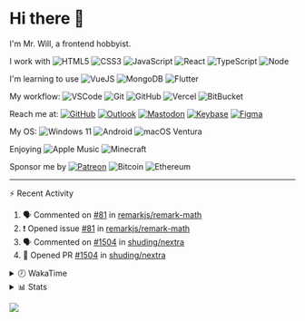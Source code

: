 # Hi there 👋

I'm Mr. Will, a frontend hobbyist.

I work with ![HTML5](https://img.shields.io/badge/HTML5-E34F26.svg?logo=html5&logoColor=white) ![CSS3](https://img.shields.io/badge/CSS3-1572B6.svg?logo=css3&logoColor=white) ![JavaScript](https://img.shields.io/badge/JavaScript-F7DF1E.svg?logo=javascript&logoColor=black) ![React](https://img.shields.io/badge/React-20232a.svg?logo=react&logoColor=61DAFB) ![TypeScript](https://img.shields.io/badge/TypeScript-007ACC.svg?logo=typescript&logoColor=white) ![Node](https://img.shields.io/badge/Node.js-43853D.svg?logo=node.js&logoColor=white)

I'm learning to use ![VueJS](https://img.shields.io/badge/Vue.js-35495e.svg?logo=vue.js&logoColor=4FC08D) ![MongoDB](https://img.shields.io/badge/MongoDB-4ea94b.svg?logo=mongodb&logoColor=white) ![Flutter](https://img.shields.io/badge/Flutter-02569B.svg?logo=flutter&logoColor=white)

My workflow: ![VSCode](https://img.shields.io/badge/VS%20Code-007ACC?logo=visual-studio-code&logoColor=white) ![Git](https://img.shields.io/badge/Git-black?logo=git) ![GitHub](https://img.shields.io/badge/GitHub-181717.svg?logo=github&logoColor=white) ![Vercel](https://img.shields.io/badge/Vercel-333?logo=vercel) ![BitBucket](https://img.shields.io/badge/BitBucket-darkblue?logo=bitbucket)

Reach me at: [![GitHub](https://img.shields.io/badge/GitHub-MrWillCom-181717.svg?logo=github&logoColor=white)](https://github.com/MrWillCom) [![Outlook](https://img.shields.io/badge/Outlook-mr.will.com%40outlook.com-0078D4?logo=microsoft-outlook&logoColor=white)](mailto:mr.will.com@outlook.com) [![Mastodon](https://img.shields.io/badge/Mastodon-@MrWillCom@noc.social-3088D4?logo=mastodon&logoColor=white)](https://noc.social/@MrWillCom) [![Keybase](https://img.shields.io/badge/Keybase-mrwillcom-33A0FF?logo=keybase&logoColor=white)](https://keybase.io/mrwillcom) [![Figma](https://img.shields.io/badge/Figma-MrWillCom-F24E1E?logo=figma&logoColor=white)](https://figma.com/@MrWillCom)

My OS: ![Windows 11](https://img.shields.io/badge/Windows%2011-0078D6?logo=microsoft&logoColor=white) ![Android](https://img.shields.io/badge/Android-3DDC84?logo=android&logoColor=white) ![macOS Ventura](https://img.shields.io/badge/macOS%20Ventura-242524?logo=apple&logoColor=white)

Enjoying ![Apple Music](https://img.shields.io/badge/-Apple%20Music-FA243C.svg?logo=apple-music&logoColor=white) ![Minecraft](https://img.shields.io/badge/Minecraft-JE%201.19.2-62B47A.svg?logo=mojang-studios&logoColor=white)

Sponsor me by [![Patreon](https://img.shields.io/badge/Patreon-MrWillCom-F96854.svg?logo=patreon&logoColor=white)](https://www.patreon.com/MrWillCom) ![Bitcoin](https://img.shields.io/badge/Bitcoin-bc1qd8w0qdjdj8gy6nr4cwvfywsv7w7ysqzwdf7sm5-000000.svg?logo=bitcoin&logoColor=white) ![Ethereum](https://img.shields.io/badge/Ethereum-0x44Baea5016C461aA838ff9B369A60246A9a540Eb-3C3C3D.svg?logo=ethereum&logoColor=white)

---

⚡ Recent Activity

<!--START_SECTION:activity-->
1. 🗣 Commented on [#81](https://github.com/remarkjs/remark-math/issues/81) in [remarkjs/remark-math](https://github.com/remarkjs/remark-math)
2. ❗️ Opened issue [#81](https://github.com/remarkjs/remark-math/issues/81) in [remarkjs/remark-math](https://github.com/remarkjs/remark-math)
3. 🗣 Commented on [#1504](https://github.com/shuding/nextra/issues/1504) in [shuding/nextra](https://github.com/shuding/nextra)
4. 💪 Opened PR [#1504](https://github.com/shuding/nextra/pull/1504) in [shuding/nextra](https://github.com/shuding/nextra)
<!--END_SECTION:activity-->

<details>
<summary>🕗 WakaTime</summary>

<!--START_SECTION:waka-->
![Code Time](http://img.shields.io/badge/Code%20Time-317%20hrs%208%20mins-blue)

**I'm an Early 🐤** 

```text
🌞 Morning      103 commits       ████░░░░░░░░░░░░░░░░░░░░░   17.14 % 
🌆 Daytime      238 commits       ██████████░░░░░░░░░░░░░░░   39.60 % 
🌃 Evening      253 commits       ██████████░░░░░░░░░░░░░░░   42.10 % 
🌙 Night          7 commits       ░░░░░░░░░░░░░░░░░░░░░░░░░   01.16 % 

```
📅 **I'm Most Productive on Wednesday** 

```text
Monday          74 commits       ███░░░░░░░░░░░░░░░░░░░░░░   12.31 % 
Tuesday         95 commits       ████░░░░░░░░░░░░░░░░░░░░░   15.81 % 
Wednesday      114 commits       ████░░░░░░░░░░░░░░░░░░░░░   18.97 % 
Thursday        87 commits       ███░░░░░░░░░░░░░░░░░░░░░░   14.48 % 
Friday          62 commits       ██░░░░░░░░░░░░░░░░░░░░░░░   10.32 % 
Saturday        83 commits       ███░░░░░░░░░░░░░░░░░░░░░░   13.81 % 
Sunday          86 commits       ███░░░░░░░░░░░░░░░░░░░░░░   14.31 % 

```


📊 **This Week I Spent My Time On** 

```text
⌚︎ Time Zone: Asia/Shanghai

💬 Programming Languages: 
JavaScript               2 hrs               ███████████░░░░░░░░░░░░░░   43.62 % 
TypeScript               1 hr 1 min          █████░░░░░░░░░░░░░░░░░░░░   22.47 % 
MDX                      29 mins             ██░░░░░░░░░░░░░░░░░░░░░░░   10.68 % 
Other                    18 mins             █░░░░░░░░░░░░░░░░░░░░░░░░   06.72 % 
Markdown                 15 mins             █░░░░░░░░░░░░░░░░░░░░░░░░   05.79 % 

🔥 Editors: 
VS Code                  4 hrs 35 mins       █████████████████████████   100.00 % 

💻 Operating System: 
Windows                  3 hrs 8 mins        █████████████████░░░░░░░░   68.45 % 
Mac                      1 hr 26 mins        ████████░░░░░░░░░░░░░░░░░   31.55 % 

```

**I Mostly Code in JavaScript** 

```text
JavaScript               19 repos            █████████████░░░░░░░░░░░░   52.78 % 
CSS                      6 repos             ████░░░░░░░░░░░░░░░░░░░░░   16.67 % 
C++                      3 repos             ██░░░░░░░░░░░░░░░░░░░░░░░   08.33 % 
TypeScript               3 repos             ██░░░░░░░░░░░░░░░░░░░░░░░   08.33 % 
SCSS                     2 repos             █░░░░░░░░░░░░░░░░░░░░░░░░   05.56 % 

```



 Last Updated on 20/02/2023 18:40:15 UTC
<!--END_SECTION:waka-->

</details>

<details>
  <summary>📊 Stats</summary>
  <img src="https://github-readme-stats.vercel.app/api?username=MrWillCom&hide_title=true&show_icons=true&count_private=true&include_all_commits=true" alt="Stats">
  <img src="https://api.githubtrends.io/user/svg/MrWillCom/langs?time_range=one_year&loc_metric=changed&compact=True&theme=classic" alt="Most used languages">
</details>

![](https://hit.yhype.me/github/profile?user_id=47271684)
